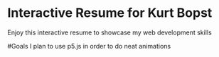 # Interactive Resume for Kurt Bopst
Enjoy this interactive resume to showcase my web development skills

#Goals
I plan to use p5.js in order to do neat animations